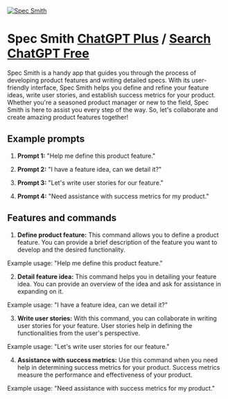 
[![Spec Smith](https://files.oaiusercontent.com/file-nAoGLjZW9MSsF7k8mC0d11gV?se=2123-10-17T19%3A47%3A55Z&sp=r&sv=2021-08-06&sr=b&rscc=max-age%3D31536000%2C%20immutable&rscd=attachment%3B%20filename%3D8a54c9b7-e327-4fa2-87c7-2f16dc11ff0e.png&sig=JzmM40qCl0lsQRuVITdBccNx9mutIZCDVqZU3OdATwA%3D)](https://chat.openai.com/g/g-9lkFKvxsJ-spec-smith)

# Spec Smith [ChatGPT Plus](https://chat.openai.com/g/g-9lkFKvxsJ-spec-smith) / [Search ChatGPT Free](https://gptcall.net/index.html#/?search=Spec%20Smith)

Spec Smith is a handy app that guides you through the process of developing product features and writing detailed specs. With its user-friendly interface, Spec Smith helps you define and refine your feature ideas, write user stories, and establish success metrics for your product. Whether you're a seasoned product manager or new to the field, Spec Smith is here to assist you every step of the way. So, let's collaborate and create amazing product features together!

## Example prompts

1. **Prompt 1:** "Help me define this product feature."

2. **Prompt 2:** "I have a feature idea, can we detail it?"

3. **Prompt 3:** "Let's write user stories for our feature."

4. **Prompt 4:** "Need assistance with success metrics for my product."


## Features and commands

1. **Define product feature:** This command allows you to define a product feature. You can provide a brief description of the feature you want to develop and the desired functionality.

Example usage: "Help me define this product feature."

2. **Detail feature idea:** This command helps you in detailing your feature idea. You can provide an overview of the idea and ask for assistance in expanding on it.

Example usage: "I have a feature idea, can we detail it?"

3. **Write user stories:** With this command, you can collaborate in writing user stories for your feature. User stories help in defining the functionalities from the user's perspective.

Example usage: "Let's write user stories for our feature."

4. **Assistance with success metrics:** Use this command when you need help in determining success metrics for your product. Success metrics measure the performance and effectiveness of your product.

Example usage: "Need assistance with success metrics for my product."


